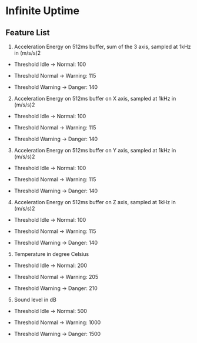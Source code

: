 # Infinite Uptime

## Feature List ##

1. Acceleration Energy on 512ms buffer, sum of the 3 axis, sampled at 1kHz in (m/s/s)2
  
  - Threshold Idle -> Normal: 100

  - Threshold Normal -> Warning: 115

  - Threshold Warning -> Danger: 140

2. Acceleration Energy on 512ms buffer on X axis, sampled at 1kHz in (m/s/s)2

  - Threshold Idle -> Normal: 100

  - Threshold Normal -> Warning: 115

  - Threshold Warning -> Danger: 140

3. Acceleration Energy on 512ms buffer on Y axis, sampled at 1kHz in (m/s/s)2

  - Threshold Idle -> Normal: 100

  - Threshold Normal -> Warning: 115

  - Threshold Warning -> Danger: 140

4. Acceleration Energy on 512ms buffer on Z axis, sampled at 1kHz in (m/s/s)2

  - Threshold Idle -> Normal: 100

  - Threshold Normal -> Warning: 115

  - Threshold Warning -> Danger: 140

5. Temperature in degree Celsius

  - Threshold Idle -> Normal: 200

  - Threshold Normal -> Warning: 205

  - Threshold Warning -> Danger: 210

5. Sound level in dB

  - Threshold Idle -> Normal: 500

  - Threshold Normal -> Warning: 1000

  - Threshold Warning -> Danger: 1500




